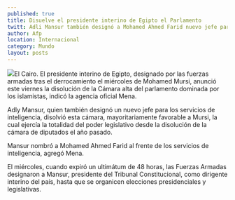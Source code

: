 ```yaml
---
published: true
title: Disuelve el presidente interino de Egipto el Parlamento
twitt: Adli Mansur también designó a Mohamed Ahmed Farid nuevo jefe para los servicios de inteligencia
author: Afp
location: Internacional
category: Mundo
layout: posts
---
```


![](http://i.imgur.com/4BUvCJtm.jpg)El Cairo. El presidente interino de Egipto, designado por las fuerzas armadas tras el derrocamiento el miércoles de Mohamed Mursi, anunció este viernes la disolución de la Cámara alta del parlamento dominada por los islamistas, indicó la agencia oficial Mena.

Adly Mansur, quien también designó un nuevo jefe para los servicios de inteligencia, disolvió esta cámara, mayoritariamente favorable a Mursi, la cual ejercía la totalidad del poder legislativo desde la disolución de la cámara de diputados el año pasado.

Mansur nombró a Mohamed Ahmed Farid al frente de los servicios de inteligencia, agregó Mena.

El miércoles, cuando expiró un ultimátum de 48 horas, las Fuerzas Armadas designaron a Mansur, presidente del Tribunal Constitucional, como dirigente interino del país, hasta que se organicen elecciones presidenciales y legislativas.
